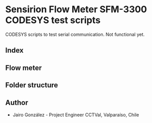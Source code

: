 # Sensirion Flow Meter SFM-3300 CODESYS test scripts

CODESYS scripts to test serial communication. Not functional yet.

## Index

## Flow meter

## Folder structure

## Author

* Jairo González - Project Engineer CCTVal, Valparaíso, Chile